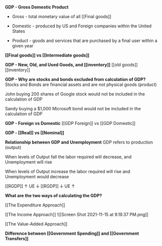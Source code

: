 **GDP - Gross Domestic Product**
- Gross - total monetary value of all [[Final goods]]

- Domestic - produced by US and Foreign companies within the United States

- Product - goods and services that are purchased by a final user within a given year

**[[Final goods]] vs [[Intermediate goods]]**

**GDP - New, Old, and Used Goods, and [[inventory]]**
[[old goods]]
[[inventory]]

**GDP - Why are stocks and bonds excluded from calculation of GDP?**
Stocks and Bonds are financial assets and are not
physical goods (product)

John buying 200 shares of Google stock would not be
included in the calculation of GDP

Sandy buying a $1,000 Microsoft bond would not be
included in the calculation of GDP

**GDP - Foreign vs Domestic**
[[GDP Foreign]] vs [[GDP Domestic]]

**GDP - [[Real]] vs [[Nominal]]**

**Relationship between GDP and Unemployment**
GDP refers to production (output) 

When levels of Output fall the labor required will decrease, and Unemployment will rise

When levels of Output increase the labor required will rise and Unemployment would decrease

[[RGDP]] ↑ UE ↓ 
[[RGDP]] ↓ UE ↑

**What are the two ways of calculating the GDP?**

[[The Expenditure Approach]]

[[The Income Approach]]
![[Screen Shot 2021-11-15 at 9.19.37 PM.png]]

[[The Value-Added Approach]]

**Difference between [[Government Spending]] and [[Government Transfers]]**